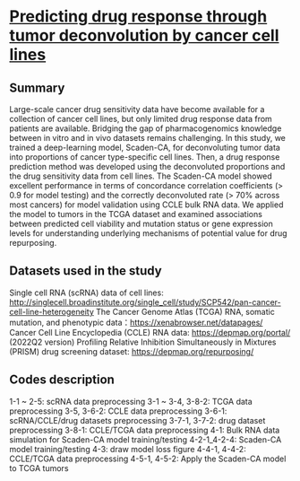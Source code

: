# [Predicting drug response through tumor deconvolution by cancer cell lines](https://github.com/ychsu2014/Predicting_drug_response_through_tumor_deconvolution_by_cancer_cell_lines)
## Summary
Large-scale cancer drug sensitivity data have become available for a collection of cancer cell lines, but only limited drug response data from patients are available. Bridging the gap of pharmacogenomics knowledge between in vitro and in vivo datasets remains challenging. In this study, we trained a deep-learning model, Scaden-CA, for deconvoluting tumor data into proportions of cancer type-specific cell lines. Then, a drug response prediction method was developed using the deconvoluted proportions and the drug sensitivity data from cell lines. The Scaden-CA model showed excellent performance in terms of concordance correlation coefficients (> 0.9 for model testing) and the correctly deconvoluted rate (> 70% across most cancers) for model validation using CCLE bulk RNA data. We applied the model to tumors in the TCGA dataset and examined associations between predicted cell viability and mutation status or gene expression levels for understanding underlying mechanisms of potential value for drug repurposing.

## Datasets used in the study
Single cell RNA (scRNA) data of cell lines: http://singlecell.broadinstitute.org/single_cell/study/SCP542/pan-cancer-cell-line-heterogeneity
The Cancer Genome Atlas (TCGA) RNA, somatic mutation, and phenotypic data：https://xenabrowser.net/datapages/
Cancer Cell Line Encyclopedia (CCLE) RNA data: https://depmap.org/portal/ (2022Q2 version)
Profiling Relative Inhibition Simultaneously in Mixtures (PRISM) drug screening dataset: https://depmap.org/repurposing/

## Codes description
1-1 ~ 2-5: scRNA data preprocessing
3-1 ~ 3-4, 3-8-2: TCGA data preprocessing
3-5, 3-6-2: CCLE data preprocessing
3-6-1: scRNA/CCLE/drug datasets preprocessing
3-7-1, 3-7-2: drug dataset preprocessing
3-8-1: CCLE/TCGA data preprocessing
4-1: Bulk RNA data simulation for Scaden-CA model training/testing
4-2-1_4-2-4: Scaden-CA model training/testing
4-3: draw model loss figure
4-4-1, 4-4-2: CCLE/TCGA data preprocessing
4-5-1, 4-5-2: Apply the Scaden-CA model to TCGA tumors




